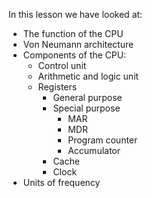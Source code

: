 In this lesson we have looked at:

- The function of the CPU
- Von Neumann architecture
- Components of the CPU:
	- Control unit
	- Arithmetic and logic unit
	- Registers 
		- General purpose
		- Special purpose
			- MAR
			- MDR
			- Program counter
			- Accumulator
		- Cache
		- Clock
- Units of frequency
